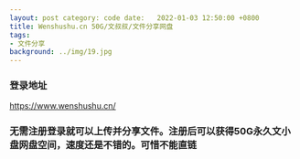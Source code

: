 ```yaml
---
layout: post category: code date:   2022-01-03 12:50:00 +0800
title: Wenshushu.cn 50G/文叔叔/文件分享网盘
tags:
- 文件分享
background: ../img/19.jpg
---
```



### 登录地址<br>
https://www.wenshushu.cn/

### 无需注册登录就可以上传并分享文件。注册后可以获得50G永久文小盘网盘空间，速度还是不错的。可惜不能直链<br>